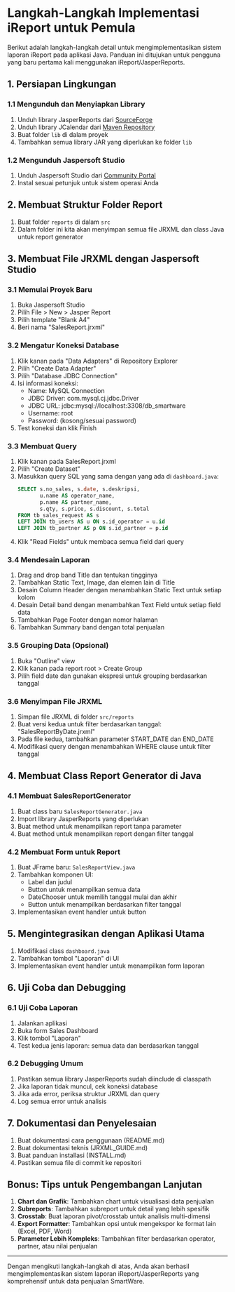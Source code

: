 # Langkah-Langkah Implementasi iReport untuk Pemula

Berikut adalah langkah-langkah detail untuk mengimplementasikan sistem laporan iReport pada aplikasi Java. Panduan ini ditujukan untuk pengguna yang baru pertama kali menggunakan iReport/JasperReports.

## 1. Persiapan Lingkungan

### 1.1 Mengunduh dan Menyiapkan Library
1. Unduh library JasperReports dari [SourceForge](https://sourceforge.net/projects/jasperreports/files/)
2. Unduh library JCalendar dari [Maven Repository](https://mvnrepository.com/artifact/com.toedter/jcalendar/1.4)
3. Buat folder `lib` di dalam proyek
4. Tambahkan semua library JAR yang diperlukan ke folder `lib`

### 1.2 Mengunduh Jaspersoft Studio
1. Unduh Jaspersoft Studio dari [Community Portal](https://community.jaspersoft.com/project/jaspersoft-studio)
2. Instal sesuai petunjuk untuk sistem operasi Anda

## 2. Membuat Struktur Folder Report

1. Buat folder `reports` di dalam `src`
2. Dalam folder ini kita akan menyimpan semua file JRXML dan class Java untuk report generator

## 3. Membuat File JRXML dengan Jaspersoft Studio

### 3.1 Memulai Proyek Baru
1. Buka Jaspersoft Studio
2. Pilih File > New > Jasper Report
3. Pilih template "Blank A4"
4. Beri nama "SalesReport.jrxml"

### 3.2 Mengatur Koneksi Database
1. Klik kanan pada "Data Adapters" di Repository Explorer
2. Pilih "Create Data Adapter"
3. Pilih "Database JDBC Connection"
4. Isi informasi koneksi:
   - Name: MySQL Connection
   - JDBC Driver: com.mysql.cj.jdbc.Driver
   - JDBC URL: jdbc:mysql://localhost:3308/db_smartware
   - Username: root
   - Password: (kosong/sesuai password)
5. Test koneksi dan klik Finish

### 3.3 Membuat Query
1. Klik kanan pada SalesReport.jrxml
2. Pilih "Create Dataset"
3. Masukkan query SQL yang sama dengan yang ada di `dashboard.java`:
   ```sql
   SELECT s.no_sales, s.date, s.deskripsi, 
          u.name AS operator_name, 
          p.name AS partner_name, 
          s.qty, s.price, s.discount, s.total
   FROM tb_sales_request AS s
   LEFT JOIN tb_users AS u ON s.id_operator = u.id
   LEFT JOIN tb_partner AS p ON s.id_partner = p.id
   ```
4. Klik "Read Fields" untuk membaca semua field dari query

### 3.4 Mendesain Laporan
1. Drag and drop band Title dan tentukan tingginya
2. Tambahkan Static Text, Image, dan elemen lain di Title
3. Desain Column Header dengan menambahkan Static Text untuk setiap kolom
4. Desain Detail band dengan menambahkan Text Field untuk setiap field data
5. Tambahkan Page Footer dengan nomor halaman
6. Tambahkan Summary band dengan total penjualan

### 3.5 Grouping Data (Opsional)
1. Buka "Outline" view
2. Klik kanan pada report root > Create Group
3. Pilih field date dan gunakan ekspresi untuk grouping berdasarkan tanggal

### 3.6 Menyimpan File JRXML
1. Simpan file JRXML di folder `src/reports`
2. Buat versi kedua untuk filter berdasarkan tanggal: "SalesReportByDate.jrxml"
3. Pada file kedua, tambahkan parameter START_DATE dan END_DATE
4. Modifikasi query dengan menambahkan WHERE clause untuk filter tanggal

## 4. Membuat Class Report Generator di Java

### 4.1 Membuat SalesReportGenerator
1. Buat class baru `SalesReportGenerator.java`
2. Import library JasperReports yang diperlukan
3. Buat method untuk menampilkan report tanpa parameter
4. Buat method untuk menampilkan report dengan filter tanggal

### 4.2 Membuat Form untuk Report
1. Buat JFrame baru: `SalesReportView.java`
2. Tambahkan komponen UI:
   - Label dan judul
   - Button untuk menampilkan semua data
   - DateChooser untuk memilih tanggal mulai dan akhir
   - Button untuk menampilkan berdasarkan filter tanggal
3. Implementasikan event handler untuk button

## 5. Mengintegrasikan dengan Aplikasi Utama

1. Modifikasi class `dashboard.java`
2. Tambahkan tombol "Laporan" di UI
3. Implementasikan event handler untuk menampilkan form laporan

## 6. Uji Coba dan Debugging

### 6.1 Uji Coba Laporan
1. Jalankan aplikasi
2. Buka form Sales Dashboard
3. Klik tombol "Laporan"
4. Test kedua jenis laporan: semua data dan berdasarkan tanggal

### 6.2 Debugging Umum
1. Pastikan semua library JasperReports sudah diinclude di classpath
2. Jika laporan tidak muncul, cek koneksi database
3. Jika ada error, periksa struktur JRXML dan query
4. Log semua error untuk analisis

## 7. Dokumentasi dan Penyelesaian

1. Buat dokumentasi cara penggunaan (README.md)
2. Buat dokumentasi teknis (JRXML_GUIDE.md)
3. Buat panduan installasi (INSTALL.md)
4. Pastikan semua file di commit ke repositori

## Bonus: Tips untuk Pengembangan Lanjutan

1. **Chart dan Grafik**: Tambahkan chart untuk visualisasi data penjualan
2. **Subreports**: Tambahkan subreport untuk detail yang lebih spesifik
3. **Crosstab**: Buat laporan pivot/crosstab untuk analisis multi-dimensi
4. **Export Formatter**: Tambahkan opsi untuk mengekspor ke format lain (Excel, PDF, Word)
5. **Parameter Lebih Kompleks**: Tambahkan filter berdasarkan operator, partner, atau nilai penjualan

---

Dengan mengikuti langkah-langkah di atas, Anda akan berhasil mengimplementasikan sistem laporan iReport/JasperReports yang komprehensif untuk data penjualan SmartWare. 
